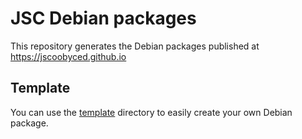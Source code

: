 # JSC Debian packages

This repository generates the Debian packages published at https://jscoobyced.github.io

## Template

You can use the [template](./template) directory to easily create your own Debian package.